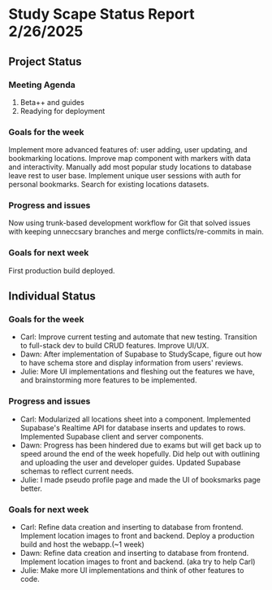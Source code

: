 # Study Scape Status Report 2/26/2025

## Project Status

### Meeting Agenda
1. Beta++ and guides
2. Readying for deployment

### Goals for the week
Implement more advanced features of: user adding, user updating, and bookmarking locations. Improve map component with markers with data and interactivity. Manually add most popular study locations to database leave rest to user base. Implement unique user sessions with auth for personal bookmarks. Search for existing locations datasets.

### Progress and issues
Now using trunk-based development workflow for Git that solved issues with keeping unneccsary branches and merge conflicts/re-commits in main.

### Goals for next week
First production build deployed.

## Individual Status

### Goals for the week
- Carl: Improve current testing and automate that new testing. Transition to full-stack dev to build CRUD features. Improve UI/UX.
- Dawn: After implementation of Supabase to StudyScape, figure out how to have schema store and display information from users' reviews.
- Julie: More UI implementations and fleshing out the features we have, and brainstorming more features to be implemented.


### Progress and issues
- Carl: Modularized all locations sheet into a component. Implemented Supabase's Realtime API for database inserts and updates to rows. Implemented Supabase client and server components.
- Dawn: Progress has been hindered due to exams but will get back up to speed around the end of the week hopefully. Did help out with outlining and uploading the user and developer guides. Updated Supabase schemas to reflect current needs.
- Julie: I made pseudo profile page and made the UI of booksmarks page better.


### Goals for next week
- Carl: Refine data creation and inserting to database from frontend. Implement location images to front and backend. Deploy a production build and host the webapp.(~1 week)
- Dawn: Refine data creation and inserting to database from frontend. Implement location images to front and backend. (aka try to help Carl)
- Julie: Make more UI implementations and think of other features to code.
